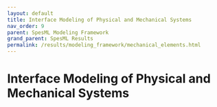 ```yaml
---
layout: default
title: Interface Modeling of Physical and Mechanical Systems
nav_order: 9
parent: SpesML Modeling Framework
grand_parent: SpesML Results
permalink: /results/modeling_framework/mechanical_elements.html
---
```

# Interface Modeling of Physical and Mechanical Systems

